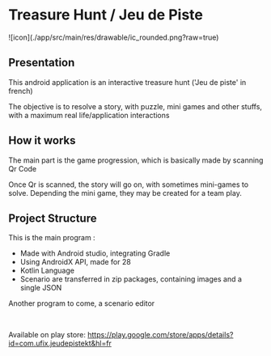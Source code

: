 <h1>Treasure Hunt / Jeu de Piste</h1>
![icon](./app/src/main/res/drawable/ic_rounded.png?raw=true)

<h2>Presentation</h2>

This android application is an interactive treasure hunt ('Jeu de piste' in french)

The objective is to resolve a story, with puzzle, mini games and other stuffs, with a maximum real life/application interactions

<h2>How it works</h2>

The main part is the game progression, which is basically made by scanning Qr Code

Once Qr is scanned, the story will go on, with sometimes mini-games to solve. Depending the mini game, they may be created for a team play.


<h2>Project Structure</h2>

This is the main program : 
 - Made with Android studio, integrating Gradle
 - Using AndroidX API, made for 28
 - Kotlin Language
 - Scenario are transferred in zip packages, containing images and a single JSON

Another program to come, a scenario editor

<br>

Available on play store:
https://play.google.com/store/apps/details?id=com.ufix.jeudepistekt&hl=fr
